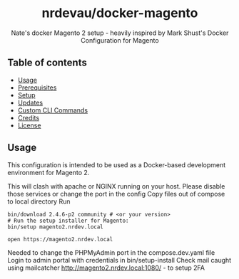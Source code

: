 <h1 align="center">nrdevau/docker-magento</h1>

<div align="center">
  <p>Nate's docker Magento 2 setup - heavily inspired by Mark Shust's Docker Configuration for Magento</p>
</div>

## Table of contents

- [Usage](#usage)
- [Prerequisites](#prerequisites)
- [Setup](#setup)
- [Updates](#updates)
- [Custom CLI Commands](#custom-cli-commands)
- [Credits](#credits)
- [License](#license)


## Usage

This configuration is intended to be used as a Docker-based development environment for Magento 2.

This will clash with apache or NGINX running on your host. Please disable those services or change the port in the config
Copy files out of compose to local directory
Run 
```
bin/download 2.4.6-p2 community # <or your version>
# Run the setup installer for Magento:
bin/setup magento2.nrdev.local

open https://magento2.nrdev.local
```

Needed to change the PHPMyAdmin port in the compose.dev.yaml file
Login to admin portal with credentials in bin/setup-install
Check mail caught using mailcatcher http://magento2.nrdev.local:1080/ - to setup 2FA